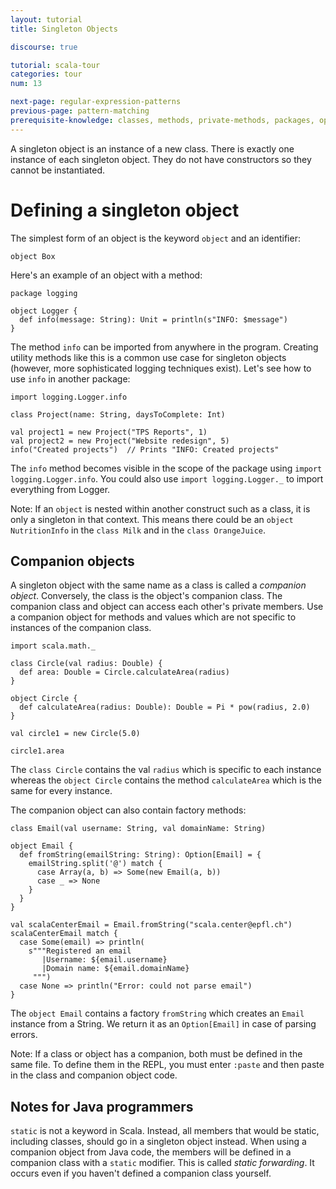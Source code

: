 ```yaml
---
layout: tutorial
title: Singleton Objects

discourse: true

tutorial: scala-tour
categories: tour
num: 13

next-page: regular-expression-patterns
previous-page: pattern-matching
prerequisite-knowledge: classes, methods, private-methods, packages, option
---
```


A singleton object is an instance of a new class. There is exactly one instance of each singleton object. They do not have constructors so they cannot be instantiated.

# Defining a singleton object
The simplest form of an object is the keyword `object` and an identifier:
```tut
object Box
```

Here's an example of an object with a method:
```
package logging

object Logger {
  def info(message: String): Unit = println(s"INFO: $message")
}
```
The method `info` can be imported from anywhere in the program. Creating utility methods like this is a common use case for singleton objects (however, more sophisticated logging techniques exist). Let's see how to use `info` in another package:

```
import logging.Logger.info

class Project(name: String, daysToComplete: Int)

val project1 = new Project("TPS Reports", 1)
val project2 = new Project("Website redesign", 5)
info("Created projects")  // Prints "INFO: Created projects"
```

The `info` method becomes visible in the scope of the package using `import logging.Logger.info`. You could also use `import logging.Logger._` to import everything from Logger.

Note: If an `object` is nested within another construct such as a class, it is only a singleton in that context. This means there could be an `object NutritionInfo` in the `class Milk` and in the `class OrangeJuice`.

## Companion objects

A singleton object with the same name as a class is called a _companion object_. Conversely, the class is the object's companion class. The companion class and object can access each other's private members. Use a companion object for methods and values which are not specific to instances of the companion class.
```
import scala.math._

class Circle(val radius: Double) {
  def area: Double = Circle.calculateArea(radius)
}

object Circle {
  def calculateArea(radius: Double): Double = Pi * pow(radius, 2.0)
}

val circle1 = new Circle(5.0)

circle1.area
```

The `class Circle` contains the val `radius` which is specific to each instance whereas the `object Circle` contains the method `calculateArea` which is the same for every instance.

The companion object can also contain factory methods:
```tut
class Email(val username: String, val domainName: String)

object Email {
  def fromString(emailString: String): Option[Email] = {
    emailString.split('@') match {
      case Array(a, b) => Some(new Email(a, b))
      case _ => None
    }
  }
}

val scalaCenterEmail = Email.fromString("scala.center@epfl.ch")
scalaCenterEmail match {
  case Some(email) => println(
    s"""Registered an email
       |Username: ${email.username}
       |Domain name: ${email.domainName}
     """)
  case None => println("Error: could not parse email")
}
```
The `object Email` contains a factory `fromString` which creates an `Email` instance from a String. We return it as an `Option[Email]` in case of parsing errors.

Note: If a class or object has a companion, both must be defined in the same file. To define them in the REPL, you must enter `:paste` and then paste in the class and companion object code.

## Notes for Java programmers ##

`static` is not a keyword in Scala. Instead, all members that would be static, including classes, should go in a singleton object instead.
When using a companion object from Java code, the members will be defined in a companion class with a `static` modifier. This is called _static forwarding_. It occurs even if you haven't defined a companion class yourself.
